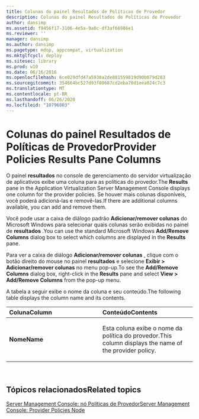 ```yaml
---
title: Colunas do painel Resultados de Políticas de Provedor
description: Colunas do painel Resultados de Políticas de Provedor
author: dansimp
ms.assetid: f9456f17-3106-4e5a-9a8c-df3af66986e1
ms.reviewer: ''
manager: dansimp
ms.author: dansimp
ms.pagetype: mdop, appcompat, virtualization
ms.mktglfcycl: deploy
ms.sitesec: library
ms.prod: w10
ms.date: 06/16/2016
ms.openlocfilehash: 6ce029dfd47a5930a2de881559819d90b079d283
ms.sourcegitcommit: 354664bc527d93f80687cd2eba70d1eea024c7c3
ms.translationtype: MT
ms.contentlocale: pt-BR
ms.lasthandoff: 06/26/2020
ms.locfileid: "10796803"
---
```

# <span data-ttu-id="da55b-103">Colunas do painel Resultados de Políticas de Provedor</span><span class="sxs-lookup"><span data-stu-id="da55b-103">Provider Policies Results Pane Columns</span></span>


<span data-ttu-id="da55b-104">O painel **resultados** no console de gerenciamento do servidor virtualização de aplicativos exibe uma coluna para as políticas do provedor.</span><span class="sxs-lookup"><span data-stu-id="da55b-104">The **Results** pane in the Application Virtualization Server Management Console displays one column for the provider policies.</span></span> <span data-ttu-id="da55b-105">Se houver mais colunas disponíveis, você poderá adicioná-las e removê-las.</span><span class="sxs-lookup"><span data-stu-id="da55b-105">If there are additional columns available, you can add and remove them.</span></span>

<span data-ttu-id="da55b-106">Você pode usar a caixa de diálogo padrão **Adicionar/remover colunas** do Microsoft Windows para selecionar quais colunas serão exibidas no painel de **resultados** .</span><span class="sxs-lookup"><span data-stu-id="da55b-106">You can use the standard Microsoft Windows **Add/Remove Columns** dialog box to select which columns are displayed in the **Results** pane.</span></span>

<span data-ttu-id="da55b-107">Para ver a caixa de diálogo **Adicionar/remover colunas** , clique com o botão direito do mouse no painel **resultados** e selecione **Exibir &gt; Adicionar/remover colunas** no menu pop-up.</span><span class="sxs-lookup"><span data-stu-id="da55b-107">To see the **Add/Remove Columns** dialog box, right-click in the **Results** pane and select **View &gt; Add/Remove Columns** from the pop-up menu.</span></span>

<span data-ttu-id="da55b-108">A tabela a seguir exibe o nome da coluna e seu conteúdo.</span><span class="sxs-lookup"><span data-stu-id="da55b-108">The following table displays the column name and its contents.</span></span>

<table>
<colgroup>
<col width="50%" />
<col width="50%" />
</colgroup>
<thead>
<tr class="header">
<th align="left"><span data-ttu-id="da55b-109">Coluna</span><span class="sxs-lookup"><span data-stu-id="da55b-109">Column</span></span></th>
<th align="left"><span data-ttu-id="da55b-110">Conteúdo</span><span class="sxs-lookup"><span data-stu-id="da55b-110">Contents</span></span></th>
</tr>
</thead>
<tbody>
<tr class="odd">
<td align="left"><p><strong><span data-ttu-id="da55b-111">Nome</span><span class="sxs-lookup"><span data-stu-id="da55b-111">Name</span></span></strong></p></td>
<td align="left"><p><span data-ttu-id="da55b-112">Esta coluna exibe o nome da política do provedor.</span><span class="sxs-lookup"><span data-stu-id="da55b-112">This column displays the name of the provider policy.</span></span></p></td>
</tr>
</tbody>
</table>

 

## <span data-ttu-id="da55b-113">Tópicos relacionados</span><span class="sxs-lookup"><span data-stu-id="da55b-113">Related topics</span></span>


[<span data-ttu-id="da55b-114">Server Management Console: nó Políticas de Provedor</span><span class="sxs-lookup"><span data-stu-id="da55b-114">Server Management Console: Provider Policies Node</span></span>](server-management-console-provider-policies-node.md)

 

 





